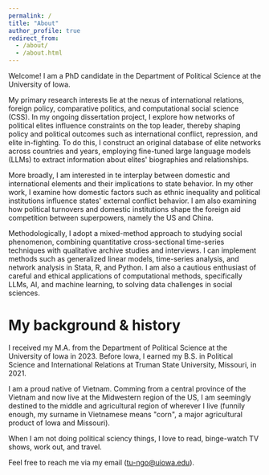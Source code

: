 ```yaml
---
permalink: /
title: "About"
author_profile: true
redirect_from: 
  - /about/
  - /about.html
---
```


Welcome! I am a PhD candidate in the Department of Political Science at the University of Iowa.

My primary research interests lie at the nexus of international relations, foreign policy, comparative politics, and computational social science (CSS). In my ongoing dissertation project, I explore how networks of political elites influence constraints on the top leader, thereby shaping policy and political outcomes such as international conflict, repression, and elite in-fighting. To do this, I construct an original database of elite networks across countries and years, employing fine-tuned large language models (LLMs) to extract information about elites' biographies and relationships.

More broadly, I am interested in te interplay between domestic and international elements and their implications to state behavior. In my other work, I examine how domestic factors such as ethnic inequality and political institutions influence states' external conflict behavior. I am also examining how political turnovers and domestic institutions shape the foreign aid competition between superpowers, namely the US and China.

Methodologically, I adopt a mixed-method approach to studying social phenomenon, combining quantitative cross-sectional time-series techniques with qualitative archive studies and interviews. I can implement methods such as generalized linear models, time-series analysis, and network analysis in Stata, R, and Python. I am also a cautious enthusiast of careful and ethical applications of computational methods, specifically LLMs, AI, and machine learning, to solving data challenges in social sciences.

My background & history
========
I received my M.A. from the Department of Political Science at the University of Iowa in 2023. Before Iowa, I earned my B.S. in Political Science and International Relations at Truman State University, Missouri, in 2021.

I am a proud native of Vietnam. Comming from a central province of the Vietnam and now live at the Midwestern region of the US, I am seemingly destined to the middle and agricultural region of wherever I live (funnily enough, my surname in Vietnamese means "corn", a major agricultural product of Iowa and Missouri). 

When I am not doing political sciency things, I love to read, binge-watch TV shows, work out, and travel.

Feel free to reach me via my email (tu-ngo@uiowa.edu).
